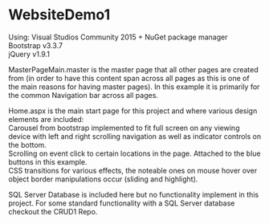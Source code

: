 # WebsiteDemo1

Using:
Visual Studios Community 2015 + NuGet package manager <br>
Bootstrap v3.3.7<br>
jQuery v1.9.1

MasterPageMain.master is the master page that all other pages are created from (in order to have this content span across all pages as this is one of the main reasons for having master pages). In this example it is primarily for the common Navigation bar across all pages. 

Home.aspx is the main start page for this project and where various design elements are included: <br>
Carousel from bootstrap implemented to fit full screen on any viewing device with left and right scrolling navigation as well as indicator controls on the bottom. <br>
Scrolling on event click to certain locations in the page. Attached to the blue buttons in this example. <br>
CSS transitions for various effects, the noteable ones on mouse hover over object border manipulations occur (sliding and highlight).

SQL Server Database is included here but no functionality implement in this project. For some standard functionality with a SQL Server database checkout the CRUD1 Repo.
